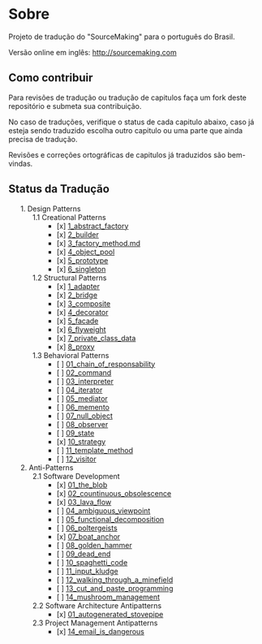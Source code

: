 Sobre
==============

Projeto de tradução do "SourceMaking" para o português do Brasil.

Versão online em inglês:
http://sourcemaking.com

## Como contribuir

Para revisões de tradução ou tradução de capitulos faça um fork deste repositório e submeta sua contribuição.

No caso de traduções, verifique o status de cada capitulo abaixo, caso já esteja sendo traduzido escolha outro capitulo ou uma parte que ainda precisa de tradução.

Revisões e correções ortográficas de capitulos já traduzidos são bem-vindas.

## Status da Tradução
<ul style="list-style:none;">
<li>1. Design Patterns 
  <ul style="list-style:none;">
    <li> 1.1 Creational Patterns 
    <ul style="list-style:none;">
      <li><ul><li>[x] <a href="https://github.com/henryhamon/sourcemaking/blob/master/1_design_patterns/1_creational_patterns/1_abstract_factory.md">1_abstract_factory</a></li></ul></li>
	  <li><ul><li>[x] <a href="https://github.com/henryhamon/sourcemaking/blob/master/1_design_patterns/1_creational_patterns/2_builder.md">2_builder</a></li></ul></li>
	  <li><ul><li>[x] <a href="https://github.com/henryhamon/sourcemaking/blob/master/1_design_patterns/1_creational_patterns/3_factory_method.md">3_factory_method.md</a></li></ul></li>
	  <li><ul><li>[x] <a href="https://github.com/henryhamon/sourcemaking/blob/master/1_design_patterns/1_creational_patterns/4_object_pool.md">4_object_pool</a></li></ul></li>
	  <li><ul><li>[x] <a href="https://github.com/henryhamon/sourcemaking/blob/master/1_design_patterns/1_creational_patterns/5_prototype.md">5_prototype</a></li></ul></li>
	  <li><ul><li>[x] <a href="https://github.com/henryhamon/sourcemaking/blob/master/1_design_patterns/1_creational_patterns/6_singleton.md">6_singleton</a></li></ul></li>
      </ul>
    </li>
    <li> 1.2 Structural Patterns
    <ul style="list-style:none;">
      <li><ul><li>[x] <a href="https://github.com/henryhamon/sourcemaking/blob/master/1_design_patterns/2_structural_patterns/1_adapter.md">1_adapter</a></li></ul></li>
	  <li><ul><li>[x] <a href="https://github.com/henryhamon/sourcemaking/blob/master/1_design_patterns/2_structural_patterns/2_bridge.md">2_bridge</a></li></ul></li>
	  <li><ul><li>[x] <a href="https://github.com/henryhamon/sourcemaking/blob/master/1_design_patterns/2_structural_patterns/3_composite.md">3_composite</a></li></ul></li>
	  <li><ul><li>[x] <a href="https://github.com/henryhamon/sourcemaking/blob/master/1_design_patterns/2_structural_patterns/4_decorator.md">4_decorator</a></li></ul></li>
	  <li><ul><li>[x] <a href="https://github.com/henryhamon/sourcemaking/blob/master/1_design_patterns/2_structural_patterns/5_facade.md">5_facade</a></li></ul></li>
	  <li><ul><li>[x] <a href="https://github.com/henryhamon/sourcemaking/blob/master/1_design_patterns/2_structural_patterns/6_flyweight.md">6_flyweight</a></li></ul></li>
	  <li><ul><li>[x] <a href="https://github.com/henryhamon/sourcemaking/blob/master/1_design_patterns/2_structural_patterns/7_private_class_data.md">7_private_class_data</a></li></ul></li>
	  <li><ul><li>[x] <a href="https://github.com/henryhamon/sourcemaking/blob/master/1_design_patterns/2_structural_patterns/8_proxy.md">8_proxy</a></li></ul></li>
      </ul>
    </li>
    <li> 1.3 Behavioral Patterns
    <ul style="list-style:none;">
      <li><ul><li>[ ] <a href="https://github.com/henryhamon/sourcemaking/blob/master/1_design_patterns/3_behavioral_patterns/01_chain_of_responsibility.md">01_chain_of_responsability</a></li></ul></li>
	  <li><ul><li>[ ] <a href="https://github.com/henryhamon/sourcemaking/blob/master/1_design_patterns/3_behavioral_patterns/02_command.md">02_command</a></li></ul></li>
	  <li><ul><li>[ ] <a href="https://github.com/henryhamon/sourcemaking/blob/master/1_design_patterns/3_behavioral_patterns/03_interpreter.md">03_interpreter</a></li></ul></li>
	  <li><ul><li>[ ] <a href="https://github.com/henryhamon/sourcemaking/blob/master/1_design_patterns/3_behavioral_patterns/04_iterator.md">04_iterator</a></li></ul></li>
	  <li><ul><li>[ ] <a href="https://github.com/henryhamon/sourcemaking/blob/master/1_design_patterns/3_behavioral_patterns/05_mediator.md">05_mediator</a></li></ul></li>
	  <li><ul><li>[ ] <a href="https://github.com/henryhamon/sourcemaking/blob/master/1_design_patterns/3_behavioral_patterns/06_memento.md">06_memento</a></li></ul></li>
	  <li><ul><li>[ ] <a href="https://github.com/henryhamon/sourcemaking/blob/master/1_design_patterns/3_behavioral_patterns/07_null_object.md">07_null_object</a></li></ul></li>
	  <li><ul><li>[ ] <a href="https://github.com/henryhamon/sourcemaking/blob/master/1_design_patterns/3_behavioral_patterns/08_observer.md">08_observer</a></li></ul></li>
	  <li><ul><li>[ ] <a href="https://github.com/henryhamon/sourcemaking/blob/master/1_design_patterns/3_behavioral_patterns/09_state.md">09_state</a></li></ul></li>
      <li><ul><li>[x] <a href="https://github.com/henryhamon/sourcemaking/blob/master/1_design_patterns/3_behavioral_patterns/10_strategy.md">10_strategy</a></li></ul></li>
	  <li><ul><li>[ ] <a href="https://github.com/henryhamon/sourcemaking/blob/master/1_design_patterns/3_behavioral_patterns/11_template_method.md">11_template_method</a></li></ul></li>
	  <li><ul><li>[ ] <a href="https://github.com/henryhamon/sourcemaking/blob/master/1_design_patterns/3_behavioral_patterns/12_visitor.md">12_visitor</a></li></ul></li>
      </ul>
    </li>
  </ul>
 </li>
 
 <li>2. Anti-Patterns
  <ul style="list-style:none;">
    <li> 2.1 Software Development
    <ul style="list-style:none;">
      <li><ul><li>[x] <a href="https://github.com/henryhamon/sourcemaking/blob/master/2_anti_patterns/1_software_development_antipatterns/01_the_blob.md">01_the_blob</a></li></ul></li>
      <li><ul><li>[x] <a href="https://github.com/henryhamon/sourcemaking/blob/master/2_anti_patterns/1_software_development_antipatterns/02_countinuous_obsolescence.md">02_countinuous_obsolescence</a></li></ul></li>
       <li><ul><li>[x] <a href="https://github.com/henryhamon/sourcemaking/blob/master/2_anti_patterns/1_software_development_antipatterns/03_lava_flow.md">03_lava_flow</a></li></ul></li>
       <li><ul><li>[ ] <a href="https://github.com/henryhamon/sourcemaking/blob/master/2_anti_patterns/1_software_development_antipatterns/04_ambiguous_viewpoint.md">04_ambiguous_viewpoint</a></li></ul></li>
       <li><ul><li>[ ] <a href="https://github.com/henryhamon/sourcemaking/blob/master/2_anti_patterns/1_software_development_antipatterns/05_functional_decomposition.md">05_functional_decomposition</a></li></ul></li>
       <li><ul><li>[ ] <a href="https://github.com/henryhamon/sourcemaking/blob/master/2_anti_patterns/1_software_development_antipatterns/06_poltergeists.md">06_poltergeists</a></li></ul></li>
       <li><ul><li>[x] <a href="https://github.com/henryhamon/sourcemaking/blob/master/2_anti_patterns/1_software_development_antipatterns/07_boat_anchor.md">07_boat_anchor</a></li></ul></li>
       <li><ul><li>[ ] <a href="https://github.com/henryhamon/sourcemaking/blob/master/2_anti_patterns/1_software_development_antipatterns/08_golden_hammer.md">08_golden_hammer</a></li></ul></li>
       <li><ul><li>[ ] <a href="https://github.com/henryhamon/sourcemaking/blob/master/2_anti_patterns/1_software_development_antipatterns/09_dead_end.md">09_dead_end</a></li></ul></li>
        <li><ul><li>[ ] <a href="https://github.com/henryhamon/sourcemaking/blob/master/2_anti_patterns/1_software_development_antipatterns/10_spaghetti_code.md">10_spaghetti_code</a></li></ul></li>
        <li><ul><li>[ ] <a href="https://github.com/henryhamon/sourcemaking/blob/master/2_anti_patterns/1_software_development_antipatterns/11_input_kludge.md">11_input_kludge</a></li></ul></li>
        <li><ul><li>[ ] <a href="https://github.com/henryhamon/sourcemaking/blob/master/2_anti_patterns/1_software_development_antipatterns/12_walking_through_a_minefield.md">12_walking_through_a_minefield</a></li></ul></li>
        <li><ul><li>[ ] <a href="https://github.com/henryhamon/sourcemaking/blob/master/2_anti_patterns/1_software_development_antipatterns/13_cut_and_paste_programming.md">13_cut_and_paste_programming</a></li></ul></li>
        <li><ul><li>[ ] <a href="https://github.com/henryhamon/sourcemaking/blob/master/2_anti_patterns/1_software_development_antipatterns/14_mushroom_management.md">14_mushroom_management</a></li></ul></li>
      </ul>
    </li>
    <li> 2.2 Software Architecture Antipatterns
    <ul style="list-style:none;">
      <li><ul><li>[x] <a href="https://github.com/henryhamon/sourcemaking/blob/master/2_anti_patterns/2_software_architecture_antipatterns/01_autogenerated_stovepipe.md">01_autogenerated_stovepipe</a></li></ul></li>
      </ul>
    </li>
    <li> 2.3 Project Management Antipatterns
    <ul style="list-style:none;">
      <li><ul><li>[x] <a href="https://github.com/henryhamon/sourcemaking/blob/master/2_anti_patterns/3_project_management_antipatterns/14_email_is_dangerous.md">14_email_is_dangerous</a></li></ul></li>
      </ul>
    </li>
    
  </ul>
 </li>
</ul>
